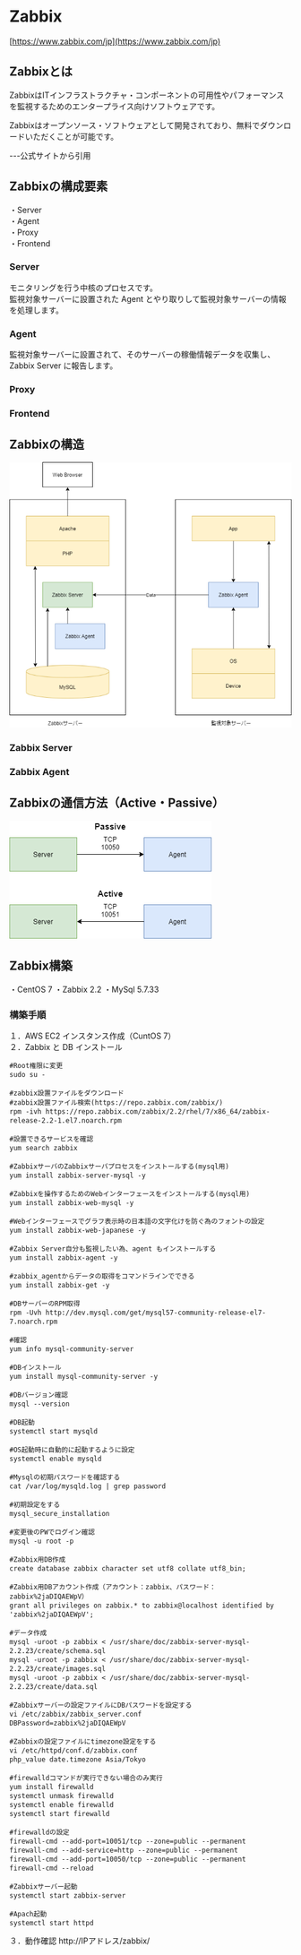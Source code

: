 # Zabbix
[https://www.zabbix.com/jp](https://www.zabbix.com/jp)

## Zabbixとは
ZabbixはITインフラストラクチャ・コンポーネントの可用性やパフォーマンスを監視するためのエンタープライス向けソフトウェアです。  

Zabbixはオープンソース・ソフトウェアとして開発されており、無料でダウンロードいただくことが可能です。  

---公式サイトから引用

## Zabbixの構成要素

・Server  
・Agent  
・Proxy  
・Frontend  

### Server
モニタリングを行う中核のプロセスです。  
監視対象サーバーに設置された Agent とやり取りして監視対象サーバーの情報を処理します。

### Agent
監視対象サーバーに設置されて、そのサーバーの稼働情報データを収集し、Zabbix Server に報告します。

### Proxy

### Frontend



## Zabbixの構造
![Image](/resource/image/zabbix-diagram.png)

### Zabbix Server

### Zabbix Agent

## Zabbixの通信方法（Active・Passive）
![Image](/resource/image/zabbix-active-passive-diagram.png)

## Zabbix構築
・CentOS 7
・Zabbix 2.2
・MySql 5.7.33

### 構築手順
１．AWS EC2 インスタンス作成（CuntOS 7）  
２．Zabbix と DB インストール  
```
#Root権限に変更
sudo su -  

#zabbix設置ファイルをダウンロード  
#zabbix設置ファイル検索(https://repo.zabbix.com/zabbix/)
rpm -ivh https://repo.zabbix.com/zabbix/2.2/rhel/7/x86_64/zabbix-release-2.2-1.el7.noarch.rpm

#設置できるサービスを確認
yum search zabbix

#ZabbixサーバのZabbixサーバプロセスをインストールする(mysql用)
yum install zabbix-server-mysql -y

#Zabbixを操作するためのWebインターフェースをインストールする(mysql用)
yum install zabbix-web-mysql -y

#Webインターフェースでグラフ表示時の日本語の文字化けを防ぐ為のフォントの設定
yum install zabbix-web-japanese -y

#Zabbix Server自分も監視したい為、agent もインストールする
yum install zabbix-agent -y

#zabbix_agentからデータの取得をコマンドラインでできる
yum install zabbix-get -y

#DBサーバーのRPM取得
rpm -Uvh http://dev.mysql.com/get/mysql57-community-release-el7-7.noarch.rpm

#確認
yum info mysql-community-server

#DBインストール
yum install mysql-community-server -y

#DBバージョン確認
mysql --version

#DB起動
systemctl start mysqld

#OS起動時に自動的に起動するように設定
systemctl enable mysqld

#Mysqlの初期パスワードを確認する
cat /var/log/mysqld.log | grep password

#初期設定をする
mysql_secure_installation

#変更後のPWでログイン確認
mysql -u root -p

#Zabbix用DB作成
create database zabbix character set utf8 collate utf8_bin;

#Zabbix用DBアカウント作成（アカウント：zabbix、パスワード：zabbix%2jaDIQAEWpV）
grant all privileges on zabbix.* to zabbix@localhost identified by 'zabbix%2jaDIQAEWpV';

#データ作成
mysql -uroot -p zabbix < /usr/share/doc/zabbix-server-mysql-2.2.23/create/schema.sql
mysql -uroot -p zabbix < /usr/share/doc/zabbix-server-mysql-2.2.23/create/images.sql
mysql -uroot -p zabbix < /usr/share/doc/zabbix-server-mysql-2.2.23/create/data.sql

#Zabbixサーバーの設定ファイルにDBパスワードを設定する
vi /etc/zabbix/zabbix_server.conf
DBPassword=zabbix%2jaDIQAEWpV

#Zabbixの設定ファイルにtimezone設定をする
vi /etc/httpd/conf.d/zabbix.conf
php_value date.timezone Asia/Tokyo

#firewalldコマンドが実行できない場合のみ実行
yum install firewalld
systemctl unmask firewalld
systemctl enable firewalld
systemctl start firewalld

#firewalldの設定
firewall-cmd --add-port=10051/tcp --zone=public --permanent
firewall-cmd --add-service=http --zone=public --permanent
firewall-cmd --add-port=10050/tcp --zone=public --permanent
firewall-cmd --reload

#Zabbixサーバー起動
systemctl start zabbix-server

#Apach起動
systemctl start httpd
```

３．動作確認
http://IPアドレス/zabbix/



